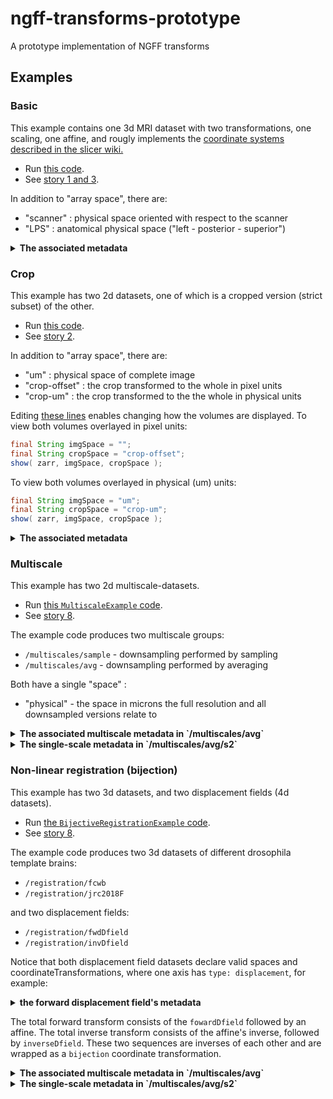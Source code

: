 # ngff-transforms-prototype
A prototype implementation of NGFF transforms

## Examples

### Basic

This example contains one 3d MRI dataset with two transformations, one scaling, one affine, and rougly implements the [coordinate systems described in the slicer wiki.](https://www.slicer.org/wiki/Coordinate_systems#Introduction)

* Run [this code](https://github.com/bogovicj/ngff-transforms-prototype/blob/main/src/main/java/org/janelia/saalfeldlab/ngff/examples/BasicExample.java).
* See [story 1 and 3](https://github.com/ome/ngff/issues/84#issue-1116712463).

In addition to "array space", there are:

* "scanner" : physical space oriented with respect to the scanner
* "LPS" : anatomical physical space ("left - posterior - superior")

<details>
<summary><b>The associated metadata</b></summary>

```json
{                                                                                                                                                                                                          
  "spaces": [
    {   
      "name": "scanner",
      "axes": [
        { "type": "space", "label": "x", "unit": "millimeter", "discrete": false },
        { "type": "space", "label": "y", "unit": "millimeter", "discrete": false },
        { "type": "space", "label": "z", "unit": "millimeter", "discrete": false }
      ]   
    },  
    {   
      "name": "LPS",
      "axes": [
        { "type": "space", "label": "LR", "unit": "millimeter", "discrete": false },
        { "type": "space", "label": "AP", "unit": "millimeter", "discrete": false },
        { "type": "space", "label": "IP", "unit": "millimeter", "discrete": false }
      ]   
    }   
  ],  
  "coordinateTransformations": [
    {   
      "scale": [ 0.8, 0.8, 2.2 ],
      "type": "scale",
      "name": "to-mm",
      "input_space": "", 
      "output_space": "scanner"
    },  
    {   
      "affine": [ 0.9975, 0.0541, -0.0448, 0, -0.05185, 0.9974, 0.0507, 0, 0.04743, -0.04824, 0.99771, 0 ],
      "type": "affine",
      "name": "scanner-to-anatomical",
      "input_space": "scanner",
      "output_space": "LPS"
    }   
  ]
}
```
</details>

### Crop

This example has two 2d datasets, one of which is a cropped version (strict subset) of the other. 

* Run [this code](https://github.com/bogovicj/ngff-transforms-prototype/blob/main/src/main/java/org/janelia/saalfeldlab/ngff/examples/CropExample.java).
* See [story 2](https://github.com/ome/ngff/issues/84#issue-1116712463).

In addition to "array space", there are:
* "um" : physical space of complete image
* "crop-offset" : the crop transformed to the whole in pixel units
* "crop-um" : the crop  transformed to the the whole in physical units

Editing [these lines](https://github.com/bogovicj/ngff-transforms-prototype/blob/main/src/main/java/org/janelia/saalfeldlab/ngff/examples/CropExample.java#L67-L70) enables changing how the volumes are displayed. To view both volumes overlayed in pixel units:

```java
final String imgSpace = "";
final String cropSpace = "crop-offset";
show( zarr, imgSpace, cropSpace );
```

To view both volumes overlayed in physical (um) units:
```java
final String imgSpace = "um";
final String cropSpace = "crop-um";
show( zarr, imgSpace, cropSpace );
```


<details>
<summary><b>The associated metadata</b></summary>
  
```json
{
  "spaces": [
    {
      "name": "um",
      "axes": [
        { "type": "space", "label": "y", "unit": "micrometer", "discrete": false },
        { "type": "space", "label": "z", "unit": "micrometer", "discrete": false }
      ]
    },
    {
      "name": "crop-offset",
      "axes": [
        { "type": "space", "label": "cj", "unit": "pixels", "discrete": false },
        { "type": "space", "label": "ci", "unit": "pixels", "discrete": false }
      ]
    },
    {
      "name": "crop-um",
      "axes": [
        { "type": "space", "label": "cy", "unit": "micrometer", "discrete": false },
        { "type": "space", "label": "cz", "unit": "micrometer", "discrete": false }
      ]
    }
  ],
  "coordinateTransformations": [
    {
      "scale": [ 2.2, 1.1 ],
      "type": "scale",
      "name": "to-um",
      "input_space": "",
      "output_space": "um"
    },
    {
      "scale": [ 2.2, 1.1 ],
      "type": "scale",
      "name": "crop-to-um",
      "input_space": "crop-offset",
      "output_space": "crop-um"
    },
    {
      "translation": [ 10, 12 ],
      "type": "translation",
      "name": "offset",
      "input_space": "",
      "output_space": "crop-offset"
    }
  ]
}
```
  
</details>

### Multiscale

This example has two 2d multiscale-datasets.

* Run [this `MultiscaleExample` code](https://github.com/bogovicj/ngff-transforms-prototype/blob/main/src/main/java/org/janelia/saalfeldlab/ngff/examples/MultiscaleExample.java).
* See [story 8](https://github.com/ome/ngff/issues/84#issuecomment-1026844181).

The example code produces two multiscale groups:
* `/multiscales/sample` - downsampling performed by sampling
* `/multiscales/avg`  - downsampling performed by averaging

Both have a single "space" : 
* "physical" - the space in microns the full resolution and all downsampled versions relate to

<details>
<summary><b>The associated multiscale metadata in `/multiscales/avg`</b></summary>

```json
  {
  "multiscales": [
    {
      "version": "0.5-prototype",
      "name": "ms_avg",
      "type": "averaging",
      "metadata": null,
      "datasets": [
        {
          "path": "/multiscales/avg/s0",
          "coordinateTransformations": [
            {
              "scale": [ 2.2, 3.3 ],
              "type": "scale",
              "name": "s0-to-physical",
              "input_space": "",
              "output_space": "physical"
            }
          ]
        },
        {
          "path": "/multiscales/avg/s1",
          "coordinateTransformations": [
            {
              "transformations": [
                { "scale": [ 4.4, 6.6 ], "type": "scale" },
                { "translation": [ 1.1, 1.65 ], "type": "translation" }
              ],
              "type": "sequence",
              "name": "s1-to-physical",
              "input_space": "",
              "output_space": "physical"
            }
          ]
        },
        {
          "path": "/multiscales/avg/s2",
          "coordinateTransformations": [
            {
              "transformations": [
                { "scale": [ 8.8, 13.2 ], "type": "scale" },
                { "translation": [ 3.3, 4.95 ], "type": "translation" }
              ],
              "type": "sequence",
              "name": "s2-to-physical",
              "input_space": "",
              "output_space": "physical"
            }
          ]
        }
      ],
      "spaces": [
        {
          "name": "physical",
          "axes": [
            { "type": "space", "label": "x", "unit": "um", "discrete": false },
            { "type": "space", "label": "y", "unit": "um", "discrete": false }
          ]
        }
      ]
    }
  ]
}
```
</details>
  
<details>
<summary><b>The single-scale metadata in `/multiscales/avg/s2`</b></summary>

```json
{
  "spaces": [
    {
      "name": "physical",
      "axes": [
        { "type": "space", "label": "x", "unit": "um", "discrete": false },
        { "type": "space", "label": "y", "unit": "um", "discrete": false }
      ]
    }
  ],
  "coordinateTransformations": [
    {
      "transformations": [
        { "scale": [ 8.8, 13.2 ], "type": "scale" },
        { "translation": [ 3.3, 4.95 ], "type": "translation", }
      ],
      "type": "sequence",
      "name": "s2-to-physical",
      "input_space": "",
      "output_space": "physical"
    }
  ]
}
```
</details>

### Non-linear registration (bijection)


This example has two 3d datasets, and two displacement fields (4d datasets).

* Run [the `BijectiveRegistrationExample` code](https://github.com/bogovicj/ngff-transforms-prototype/blob/main/src/main/java/org/janelia/saalfeldlab/ngff/examples/BijectiveRegistrationExample.java).
* See [story 8](https://github.com/ome/ngff/issues/84#issuecomment-1026844181).

The example code produces two 3d datasets of different drosophila template brains:

* `/registration/fcwb`
*  `/registration/jrc2018F`

and two displacement fields:

* `/registration/fwdDfield`
* `/registration/invDfield`

Notice that both displacement field datasets declare valid spaces and coordinateTransformations, where
one axis has `type: displacement`, for example:

<details>

<summary><b> the forward displacement field's metadata </b></summary>
```json
{
  "spaces": [
    {
      "name": "forwardDfield",
      "axes": [
        { "type": "displacement", "label": "d", "unit": "um", "discrete": false },
        { "type": "space", "label": "fwd-x", "unit": "um", "discrete": false },
        { "type": "space", "label": "fwd-y", "unit": "um", "discrete": false },
        { "type": "space", "label": "fwd-z", "unit": "um", "discrete": false }
      ]
    }
  ],
  "transformations": [
    {
      "scale": [ 1.76, 1.76, 1.76 ],
      "type": "scale",
      "name": "fwdDfieldScale",
      "input_space": "",
      "output_space": "fwdDfield"
    }
  ]
}
```

</details>

The total forward transform consists of the `fowardDfield` followed by an affine.  The total inverse transform consists of the affine's inverse, followed by `inverseDfield`.  These two sequences are inverses of each other and are wrapped as a `bijection` coordinate transformation. 

<details>
<summary><b>The associated multiscale metadata in `/multiscales/avg`</b></summary>

```json
  {
  "multiscales": [
    {
      "version": "0.5-prototype",
      "name": "ms_avg",
      "type": "averaging",
      "metadata": null,
      "datasets": [
        {
          "path": "/multiscales/avg/s0",
          "coordinateTransformations": [
            {
              "scale": [ 2.2, 3.3 ],
              "type": "scale",
              "name": "s0-to-physical",
              "input_space": "",
              "output_space": "physical"
            }
          ]
        },
        {
          "path": "/multiscales/avg/s1",
          "coordinateTransformations": [
            {
              "transformations": [
                { "scale": [ 4.4, 6.6 ], "type": "scale" },
                { "translation": [ 1.1, 1.65 ], "type": "translation" }
              ],
              "type": "sequence",
              "name": "s1-to-physical",
              "input_space": "",
              "output_space": "physical"
            }
          ]
        },
        {
          "path": "/multiscales/avg/s2",
          "coordinateTransformations": [
            {
              "transformations": [
                { "scale": [ 8.8, 13.2 ], "type": "scale" },
                { "translation": [ 3.3, 4.95 ], "type": "translation" }
              ],
              "type": "sequence",
              "name": "s2-to-physical",
              "input_space": "",
              "output_space": "physical"
            }
          ]
        }
      ],
      "spaces": [
        {
          "name": "physical",
          "axes": [
            { "type": "space", "label": "x", "unit": "um", "discrete": false },
            { "type": "space", "label": "y", "unit": "um", "discrete": false }
          ]
        }
      ]
    }
  ]
}
```
</details>
  
<details>
<summary><b>The single-scale metadata in `/multiscales/avg/s2`</b></summary>

```json
{
  "spaces": [
    {
      "name": "fcwb",
      "axes": [
        { "type": "space", "label": "fcwb-x", "unit": "um", "discrete": false },
        { "type": "space", "label": "fcwb-y", "unit": "um", "discrete": false },
        { "type": "space", "label": "fcwb-z", "unit": "um", "discrete": false }
      ]
    },
    {
      "name": "jrc2018F",
      "axes": [
        { "type": "space", "label": "jrc2018F-x", "unit": "um", "discrete": false },
        { "type": "space", "label": "jrc2018F-y", "unit": "um", "discrete": false },
        { "type": "space", "label": "jrc2018F-z", "unit": "um", "discrete": false }
      ]
    }
  ],
  "coordinateTransformations": [
    {
      "forward": {
        "transformations": [
          {
            "path": "/registration/fwdDfield",
            "type": "displacement_field"
          },
          {
            "affine": [ 0.907875, 0.00299018, 0.00779285, -3.77146, -0.000121014, 1.04339, 0.0893289, -6.39702, 0.000127526, -0.0138092, 0.549687, 2.9986 ],
            "type": "affine"
          }
        ],
        "type": "sequence",
        "name": "jrc2018F-to-fcwb",
        "input_space": "jrc2018F",
        "output_space": "fcwb"
      },
      "inverse": {
        "transformations": [
          {
            "affine": [ 1.1014748899286995, -0.003356093187801388, -0.015070089856986017, 4.177888664571422, 0.00014930742384645888, 0.9563570184920926, -0.1554184181171034, 6.584435749976974, -0.00025178851007148946, 0.024026315573955494, 1.8153162032371448, -5.290659956068192 ],
            "type": "affine"
          },
          {
            "path": "/registration/invDfield",
            "type": "displacement_field"
          }
        ],
        "type": "sequence",
        "name": "fcwb-to-jrc2018F",
        "input_space": "fcwb",
        "output_space": "jrc2018F"
      },
      "type": "bijection",
      "name": "jrc2018F<>fcwb",
      "input_space": "jrc2018F",
      "output_space": "fcwb"
    }
  ]
}

```
  
</details>
